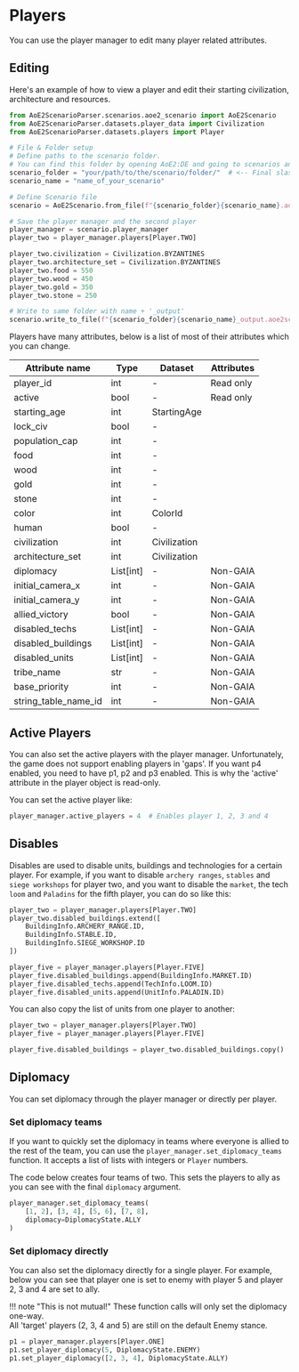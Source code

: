 # Players

You can use the player manager to edit many player related attributes.

## Editing

Here's an example of how to view a player and edit their starting civilization, architecture and resources.

```py
from AoE2ScenarioParser.scenarios.aoe2_scenario import AoE2Scenario
from AoE2ScenarioParser.datasets.player_data import Civilization
from AoE2ScenarioParser.datasets.players import Player

# File & Folder setup
# Define paths to the scenario folder.
# You can find this folder by opening AoE2:DE and going to scenarios and clicking on 'open folder'
scenario_folder = "your/path/to/the/scenario/folder/"  # <-- Final slash is important
scenario_name = "name_of_your_scenario"

# Define Scenario file
scenario = AoE2Scenario.from_file(f"{scenario_folder}{scenario_name}.aoe2scenario")

# Save the player manager and the second player
player_manager = scenario.player_manager
player_two = player_manager.players[Player.TWO]

player_two.civilization = Civilization.BYZANTINES
player_two.architecture_set = Civilization.BYZANTINES
player_two.food = 550
player_two.wood = 450
player_two.gold = 350
player_two.stone = 250

# Write to same folder with name + '_output'
scenario.write_to_file(f"{scenario_folder}{scenario_name}_output.aoe2scenario")
```

Players have many attributes, below is a list of most of their attributes which you can change.

| Attribute name       | Type      | Dataset      | Attributes |
|----------------------|-----------|--------------|------------|
| player_id            | int       | -            | Read only  |
| active               | bool      | -            | Read only  |
| starting_age         | int       | StartingAge  |            |
| lock_civ             | bool      | -            |            |
| population_cap       | int       | -            |            |
| food                 | int       | -            |            |
| wood                 | int       | -            |            |
| gold                 | int       | -            |            |
| stone                | int       | -            |            |
| color                | int       | ColorId      |            |
| human                | bool      | -            |            |
| civilization         | int       | Civilization |            |
| architecture_set     | int       | Civilization |            |
| diplomacy            | List[int] | -            | Non-GAIA   |
| initial_camera_x     | int       | -            | Non-GAIA   |
| initial_camera_y     | int       | -            | Non-GAIA   |
| allied_victory       | bool      | -            | Non-GAIA   |
| disabled_techs       | List[int] | -            | Non-GAIA   |
| disabled_buildings   | List[int] | -            | Non-GAIA   |
| disabled_units       | List[int] | -            | Non-GAIA   |
| tribe_name           | str       | -            | Non-GAIA   |
| base_priority        | int       | -            | Non-GAIA   |
| string_table_name_id | int       | -            | Non-GAIA   |

## Active Players

You can also set the active players with the player manager. Unfortunately, the game does not
support enabling players in 'gaps'. If you want p4 enabled, you need to have p1, p2 and p3 enabled.
This is why the 'active' attribute in the player object is read-only.

You can set the active player like:

```py
player_manager.active_players = 4  # Enables player 1, 2, 3 and 4
```

## Disables

Disables are used to disable units, buildings and technologies for a certain player.
For example, if you want to disable `archery ranges`, `stables` and `siege workshops` for player two,
and you want to disable the `market`, the tech `loom` and `Paladins` for the fifth player, you can do so like this:

```py
player_two = player_manager.players[Player.TWO]
player_two.disabled_buildings.extend([
    BuildingInfo.ARCHERY_RANGE.ID,
    BuildingInfo.STABLE.ID, 
    BuildingInfo.SIEGE_WORKSHOP.ID
])

player_five = player_manager.players[Player.FIVE]
player_five.disabled_buildings.append(BuildingInfo.MARKET.ID)
player_five.disabled_techs.append(TechInfo.LOOM.ID)
player_five.disabled_units.append(UnitInfo.PALADIN.ID)
```

You can also copy the list of units from one player to another:

```py
player_two = player_manager.players[Player.TWO]
player_five = player_manager.players[Player.FIVE]

player_five.disabled_buildings = player_two.disabled_buildings.copy()
```

## Diplomacy

You can set diplomacy through the player manager or directly per player.

### Set diplomacy teams

If you want to quickly set the diplomacy in teams where everyone is allied to the rest of the team, you can use the `player_manager.set_diplomacy_teams` function.
It accepts a list of lists with integers or `Player` numbers.

The code below creates four teams of two. This sets the players to ally as you can see with the final `diplomacy` argument.

```py
player_manager.set_diplomacy_teams(
    [1, 2], [3, 4], [5, 6], [7, 8], 
    diplomacy=DiplomacyState.ALLY
)
```

### Set diplomacy directly

You can also set the diplomacy directly for a single player. 
For example, below you can see that player one is set to enemy with player 5 and player 2, 3 and 4 are set to ally.

!!! note "This is not mutual!"
    These function calls will only set the diplomacy one-way.  
    All 'target' players (2, 3, 4 and 5) are still on the default Enemy stance.

```py
p1 = player_manager.players[Player.ONE]
p1.set_player_diplomacy(5, DiplomacyState.ENEMY)
p1.set_player_diplomacy([2, 3, 4], DiplomacyState.ALLY)
```